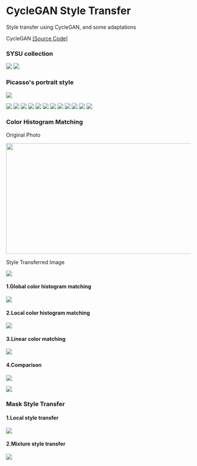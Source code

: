 CycleGAN Style Transfer
====
Style transfer using CycleGAN, and some adaptations

CycleGAN [[Source Code]](https://github.com/junyanz/CycleGAN "Code")  

### SYSU collection

![](/pic/sysu1.jpg)
![](/pic/sysu2.jpg)

### Picasso's portrait style

![](/pic/portrait.jpg)

![](/portrait/1.jpeg)  ![](/portrait/2.png)
![](/portrait/3.png)  ![](/portrait/4.png)
![](/portrait/5.png)  ![](/portrait/6.png)
![](/portrait/7.png)  ![](/portrait/8.png)
![](/portrait/9.png)  ![](/portrait/10.png)
![](/portrait/11.png)  ![](/portrait/12.png)

### Color Histogram Matching

Original Photo

 <img src="/pic/color_original.jpg" width = "510" height = "302"/>

Style Transferred Image

![](/pic/color_style.jpg)

#### 1.Global color histogram matching

![](/pic/color_matched1.jpg)

#### 2.Local color histogram matching

![](/pic/color_matched2.jpg)

#### 3.Linear color matching

![](/pic/color_matched3.jpg)

#### 4.Comparison

![](/pic/color_matched_all.jpg)


![](/pic/comparison.jpg)

### Mask Style Transfer

#### 1.Local style transfer

![](mask_1.jpg)

#### 2.Mixture style transfer

![](/pic/mask_2.jpg)
